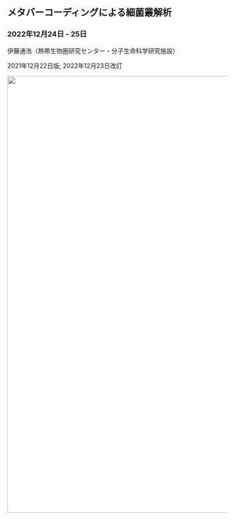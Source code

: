 ## メタバーコーディングによる細菌叢解析
### 2022年12月24日 - 25日

伊藤通浩（熱帯生物圏研究センター・分子生命科学研究施設）

2021年12月22日版; 2022年12月23日改訂

<img src="https://raw.githubusercontent.com/wachinakatada/23_seimeijoho/main/Ito/Figure/fig1.jpg" width="1000">

